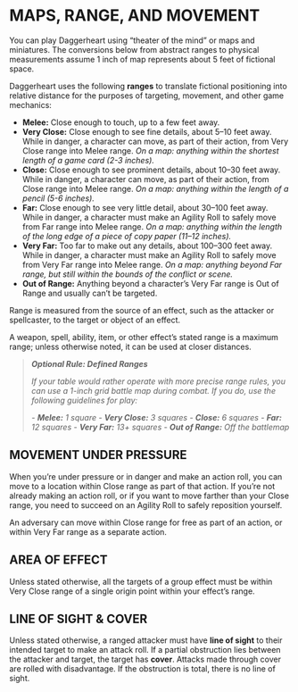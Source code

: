 # MAPS, RANGE, AND MOVEMENT

You can play Daggerheart using “theater of the mind” or maps and miniatures. The conversions below from abstract ranges to physical measurements assume 1 inch of map represents about 5 feet of fictional space.

Daggerheart uses the following **ranges** to translate fictional positioning into relative distance for the purposes of targeting, movement, and other game mechanics:

- **Melee:** Close enough to touch, up to a few feet away.
- **Very Close:** Close enough to see fine details, about 5–10 feet away. While in danger, a character can move, as part of their action, from Very Close range into Melee range. *On a map: anything within the shortest length of a game card (2-3 inches).*
- **Close:** Close enough to see prominent details, about 10–30 feet away. While in danger, a character can move, as part of their action, from Close range into Melee range. *On a map: anything within the length of a pencil (5-6 inches).*
- **Far:** Close enough to see very little detail, about 30–100 feet away. While in danger, a character must make an Agility Roll to safely move from Far range into Melee range. *On a map: anything within the length of the long edge of a piece of copy paper (11–12 inches).*
- **Very Far:** Too far to make out any details, about 100–300 feet away. While in danger, a character must make an Agility Roll to safely move from Very Far range into Melee range. *On a map: anything beyond Far range, but still within the bounds of the conflict or scene.*
- **Out of Range:** Anything beyond a character’s Very Far range is Out of Range and usually can’t be targeted.

Range is measured from the source of an effect, such as the attacker or spellcaster, to the target or object of an effect.

A weapon, spell, ability, item, or other effect’s stated range is a maximum range; unless otherwise noted, it can be used at closer distances.

> ***Optional Rule: Defined Ranges***
>
> *If your table would rather operate with more precise range rules, you can use a 1-inch grid battle map during combat. If you do, use the following guidelines for play:*
>
> *- **Melee:** 1 square*
> *- **Very Close:** 3 squares*
> *- **Close:** 6 squares*
> *- **Far:** 12 squares*
> *- **Very Far:** 13+ squares*
> *- **Out of Range:** Off the battlemap*

## MOVEMENT UNDER PRESSURE

When you’re under pressure or in danger and make an action roll, you can move to a location within Close range as part of that action. If you’re not already making an action roll, or if you want to move farther than your Close range, you need to succeed on an Agility Roll to safely reposition yourself.

An adversary can move within Close range for free as part of an action, or within Very Far range as a separate action.

## AREA OF EFFECT

Unless stated otherwise, all the targets of a group effect must be within Very Close range of a single origin point within your effect’s range.

## LINE OF SIGHT & COVER

Unless stated otherwise, a ranged attacker must have **line of sight** to their intended target to make an attack roll. If a partial obstruction lies between the attacker and target, the target has **cover**. Attacks made through cover are rolled with disadvantage. If the obstruction is total, there is no line of sight.

